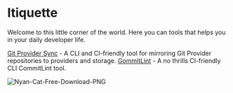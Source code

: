 # Itiquette

Welcome to this little corner of the world.
Here you can tools that helps you in your daily developer life.

[Git Provider Sync](https://github.com/itiquette/git-provider-sync) - A CLI and CI-friendly tool for mirroring Git Provider repositories to providers and storage.
[GommitLint](https://github.com/itiquette/gommitlint) - A no thrills CI-friendly CLI CommitLint tool.

![Nyan-Cat-Free-Download-PNG](https://user-images.githubusercontent.com/37870813/203255656-3f6fdfb7-ebbd-46a5-ac38-5e2e60678a93.png)
